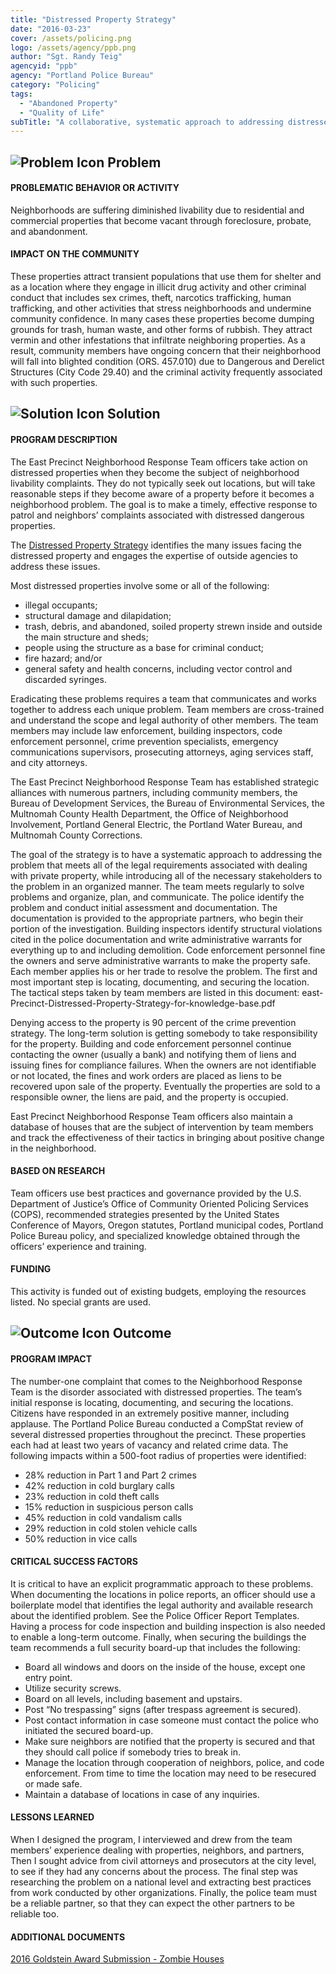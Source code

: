 ```yaml
---
title: "Distressed Property Strategy"
date: "2016-03-23"
cover: /assets/policing.png
logo: /assets/agency/ppb.png
author: "Sgt. Randy Teig"
agencyid: "ppb"
agency: "Portland Police Bureau"
category: "Policing"
tags:
  - "Abandoned Property"
  - "Quality of Life"
subTitle: "A collaborative, systematic approach to addressing distressed properties produced a reduction in a number of call types in the area surrounding these properties."
---
```


## ![Problem Icon](https://github.com/google/material-design-icons/raw/master/alert/1x_web/ic_error_outline_black_48dp.png "Problem") Problem

#### PROBLEMATIC BEHAVIOR OR ACTIVITY

Neighborhoods are suffering diminished livability due to residential and commercial properties that become vacant through foreclosure, probate, and abandonment.

#### IMPACT ON THE COMMUNITY

These properties attract transient populations that use them for shelter and as a location where they engage in illicit drug activity and other criminal conduct that includes sex crimes, theft, narcotics trafficking, human trafficking, and other activities that stress neighborhoods and undermine community confidence. In many cases these properties become dumping grounds for trash, human waste, and other forms of rubbish. They attract vermin and other infestations that infiltrate neighboring properties. As a result, community members have ongoing concern that their neighborhood will fall into blighted condition (ORS. 457.010) due to Dangerous and Derelict Structures (City Code 29.40) and the criminal activity frequently associated with such properties.

## ![Solution Icon](https://github.com/google/material-design-icons/raw/master/action/1x_web/ic_lightbulb_outline_black_48dp.png "Solution") Solution

#### PROGRAM DESCRIPTION

The East Precinct Neighborhood Response Team officers take action on distressed properties when they become the subject of neighborhood livability complaints. They do not typically seek out locations, but will take reasonable steps if they become aware of a property before it becomes a neighborhood problem. The goal is to make a timely, effective response to patrol and neighbors’ complaints associated with distressed dangerous properties.

The [Distressed Property Strategy](https://popcenter.asu.edu/sites/default/files/portland_zombie_houses.pdf) identifies the many issues facing the distressed property and engages the expertise of outside agencies to address these issues.

Most distressed properties involve some or all of the following:

- illegal occupants;
- structural damage and dilapidation;
- trash, debris, and abandoned, soiled property strewn inside and outside the main structure and sheds;
- people using the structure as a base for criminal conduct;
- fire hazard; and/or
- general safety and health concerns, including vector control and discarded syringes.

Eradicating these problems requires a team that communicates and works together to address each unique problem. Team members are cross-trained and understand the scope and legal authority of other members. The team members may include law enforcement, building inspectors, code enforcement personnel, crime prevention specialists, emergency communications supervisors, prosecuting attorneys, aging services staff, and city attorneys.

The East Precinct Neighborhood Response Team has established strategic alliances with numerous partners, including community members, the Bureau of Development Services, the Bureau of Environmental Services, the Multnomah County Health Department, the Office of Neighborhood Involvement, Portland General Electric, the Portland Water Bureau, and Multnomah County Corrections.

The goal of the strategy is to have a systematic approach to addressing the problem that meets all of the legal requirements associated with dealing with private property, while introducing all of the necessary stakeholders to the problem in an organized manner. The team meets regularly to solve problems and organize, plan, and communicate. The police identify the problem and conduct initial assessment and documentation. The documentation is provided to the appropriate partners, who begin their portion of the investigation. Building inspectors identify structural violations cited in the police documentation and write administrative warrants for everything up to and including demolition. Code enforcement personnel fine the owners and serve administrative warrants to make the property safe. Each member applies his or her trade to resolve the problem. The first and most important step is locating, documenting, and securing the location. The tactical steps taken by team members are listed in this document: east-Precinct-Distressed-Property-Strategy-for-knowledge-base.pdf

Denying access to the property is 90 percent of the crime prevention strategy. The long-term solution is getting somebody to take responsibility for the property. Building and code enforcement personnel continue contacting the owner (usually a bank) and notifying them of liens and issuing fines for compliance failures. When the owners are not identifiable or not located, the fines and work orders are placed as liens to be recovered upon sale of the property. Eventually the properties are sold to a responsible owner, the liens are paid, and the property is occupied.

East Precinct Neighborhood Response Team officers also maintain a database of houses that are the subject of intervention by team members and track the effectiveness of their tactics in bringing about positive change in the neighborhood.

#### BASED ON RESEARCH

Team officers use best practices and governance provided by the U.S. Department of Justice’s Office of Community Oriented Policing Services (COPS), recommended strategies presented by the United States Conference of Mayors, Oregon statutes, Portland municipal codes, Portland Police Bureau policy, and specialized knowledge obtained through the officers’ experience and training.

#### FUNDING

This activity is funded out of existing budgets, employing the resources listed. No special grants are used.

## ![Outcome Icon](https://github.com/google/material-design-icons/raw/master/action/1x_web/ic_view_list_black_48dp.png "Outcome") Outcome

#### PROGRAM IMPACT

The number-one complaint that comes to the Neighborhood Response Team is the disorder associated with distressed properties. The team’s initial response is locating, documenting, and securing the locations. Citizens have responded in an extremely positive manner, including applause. The Portland Police Bureau conducted a CompStat review of several distressed properties throughout the precinct. These properties each had at least two years of vacancy and related crime data. The following impacts within a 500-foot radius of properties were identified:

- 28% reduction in Part 1 and Part 2 crimes
- 42% reduction in cold burglary calls
- 23% reduction in cold theft calls
- 15% reduction in suspicious person calls
- 45% reduction in cold vandalism calls
- 29% reduction in cold stolen vehicle calls
- 50% reduction in vice calls

#### CRITICAL SUCCESS FACTORS

It is critical to have an explicit programmatic approach to these problems. When documenting the locations in police reports, an officer should use a boilerplate model that identifies the legal authority and available research about the identified problem. See the Police Officer Report Templates. Having a process for code inspection and building inspection is also needed to enable a long-term outcome. Finally, when securing the buildings the team recommends a full security board-up that includes the following:

- Board all windows and doors on the inside of the house, except one entry point.
- Utilize security screws.
- Board on all levels, including basement and upstairs.
- Post “No trespassing” signs (after trespass agreement is secured).
- Post contact information in case someone must contact the police who initiated the secured board-up.
- Make sure neighbors are notified that the property is secured and that they should call police if somebody tries to break in.
- Manage the location through cooperation of neighbors, police, and code enforcement. From time to time the location may need to be resecured or made safe.
- Maintain a database of locations in case of any inquiries.

#### LESSONS LEARNED

When I designed the program, I interviewed and drew from the team members’ experience dealing with properties, neighbors, and partners, Then I sought advice from civil attorneys and prosecutors at the city level, to see if they had any concerns about the process. The final step was researching the problem on a national level and extracting best practices from work conducted by other organizations. Finally, the police team must be a reliable partner, so that they can expect the other partners to be reliable too.

#### ADDITIONAL DOCUMENTS

[2016 Goldstein Award Submission - Zombie Houses](https://popcenter.asu.edu/sites/default/files/16-01_portland.pdf)
